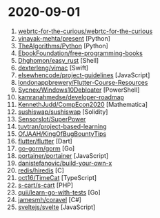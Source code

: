 # 2020-09-01

1. [webrtc-for-the-curious/webrtc-for-the-curious](https://github.com/webrtc-for-the-curious/webrtc-for-the-curious "WebRTC for the Curious: Go beyond the APIs") 
2. [vinayak-mehta/present](https://github.com/vinayak-mehta/present "A terminal-based presentation tool with colors and effects.") [Python]
3. [TheAlgorithms/Python](https://github.com/TheAlgorithms/Python "All Algorithms implemented in Python") [Python]
4. [EbookFoundation/free-programming-books](https://github.com/EbookFoundation/free-programming-books "📚 Freely available programming books") 
5. [Dhghomon/easy_rust](https://github.com/Dhghomon/easy_rust "Rust explained using easy English") [Shell]
6. [dexterleng/vimac](https://github.com/dexterleng/vimac "Vimium for macOS.") [Swift]
7. [elsewhencode/project-guidelines](https://github.com/elsewhencode/project-guidelines "A set of best practices for JavaScript projects") [JavaScript]
8. [londonappbrewery/Flutter-Course-Resources](https://github.com/londonappbrewery/Flutter-Course-Resources "Learn to Code While Building Apps - The Complete Flutter Development Bootcamp") 
9. [Sycnex/Windows10Debloater](https://github.com/Sycnex/Windows10Debloater "Script to remove Windows 10 bloatware.") [PowerShell]
10. [kamranahmedse/developer-roadmap](https://github.com/kamranahmedse/developer-roadmap "Roadmap to becoming a web developer in 2020") 
11. [KennethJudd/CompEcon2020](https://github.com/KennethJudd/CompEcon2020 "Computational Economics Course 2020 by Kenneth Judd") [Mathematica]
12. [sushiswap/sushiswap](https://github.com/sushiswap/sushiswap "🍣 SushiSwap smart contracts") [Solidity]
13. [SensorsIot/SuperPower](https://github.com/SensorsIot/SuperPower "Here you should find the best power supplies for your low-power projects") 
14. [tuvtran/project-based-learning](https://github.com/tuvtran/project-based-learning "Curated list of project-based tutorials") 
15. [OfJAAH/KingOfBugBountyTips](https://github.com/OfJAAH/KingOfBugBountyTips "") 
16. [flutter/flutter](https://github.com/flutter/flutter "Flutter makes it easy and fast to build beautiful apps for mobile and beyond.") [Dart]
17. [go-gorm/gorm](https://github.com/go-gorm/gorm "The fantastic ORM library for Golang, aims to be developer friendly") [Go]
18. [portainer/portainer](https://github.com/portainer/portainer "Making Docker management easy.") [JavaScript]
19. [danistefanovic/build-your-own-x](https://github.com/danistefanovic/build-your-own-x "🤓 Build your own (insert technology here)") 
20. [redis/hiredis](https://github.com/redis/hiredis "Minimalistic C client for Redis >= 1.2") [C]
21. [oct16/TimeCat](https://github.com/oct16/TimeCat "A Magical Web Recorder 🖥 (WIP)") [TypeScript]
22. [s-cart/s-cart](https://github.com/s-cart/s-cart "Free Laravel e-commerce for business: shopping cart, cms content, and more...") [PHP]
23. [quii/learn-go-with-tests](https://github.com/quii/learn-go-with-tests "Learn Go with test-driven development") [Go]
24. [jamesmh/coravel](https://github.com/jamesmh/coravel "Near-zero config .NET Core micro-framework that makes advanced application features like Task Scheduling, Caching, Queuing, Event Broadcasting, and more a breeze!") [C#]
25. [sveltejs/svelte](https://github.com/sveltejs/svelte "Cybernetically enhanced web apps") [JavaScript]
